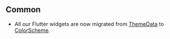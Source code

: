 ## Common
* All our Flutter widgets are now migrated from [ThemeData](https://api.flutter.dev/flutter/material/ThemeData-class.html) to [ColorScheme](https://api.flutter.dev/flutter/material/ColorScheme-class.html).
